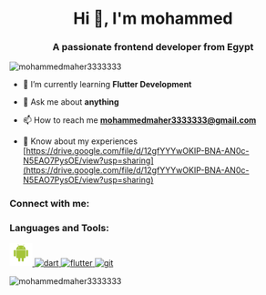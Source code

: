 <h1 align="center">Hi 👋, I'm mohammed</h1>
<h3 align="center">A passionate frontend developer from Egypt</h3>

<p align="left"> <img src="https://komarev.com/ghpvc/?username=mohammedmaher3333333&label=Profile%20views&color=0e75b6&style=flat" alt="mohammedmaher3333333" /> </p>

- 🌱 I’m currently learning **Flutter Development**

- 💬 Ask me about **anything**

- 📫 How to reach me **mohammedmaher3333333@gmail.com**

- 📄 Know about my experiences [https://drive.google.com/file/d/12gfYYYwOKIP-BNA-AN0c-N5EAO7PysOE/view?usp=sharing](https://drive.google.com/file/d/12gfYYYwOKIP-BNA-AN0c-N5EAO7PysOE/view?usp=sharing)

<h3 align="left">Connect with me:</h3>
<p align="left">
</p>

<h3 align="left">Languages and Tools:</h3>
<p align="left"> <a href="https://developer.android.com" target="_blank" rel="noreferrer"> <img src="https://raw.githubusercontent.com/devicons/devicon/master/icons/android/android-original-wordmark.svg" alt="android" width="40" height="40"/> </a> <a href="https://dart.dev" target="_blank" rel="noreferrer"> <img src="https://www.vectorlogo.zone/logos/dartlang/dartlang-icon.svg" alt="dart" width="40" height="40"/> </a> <a href="https://flutter.dev" target="_blank" rel="noreferrer"> <img src="https://www.vectorlogo.zone/logos/flutterio/flutterio-icon.svg" alt="flutter" width="40" height="40"/> </a> <a href="https://git-scm.com/" target="_blank" rel="noreferrer"> <img src="https://www.vectorlogo.zone/logos/git-scm/git-scm-icon.svg" alt="git" width="40" height="40"/> </a> </p>

<p><img align="center" src="https://github-readme-stats.vercel.app/api/top-langs?username=mohammedmaher3333333&show_icons=true&locale=en&layout=compact" alt="mohammedmaher3333333" /></p>
